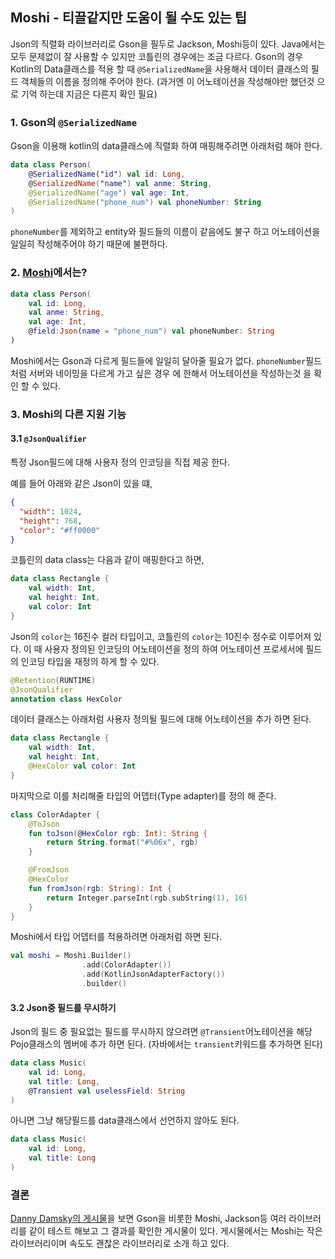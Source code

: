 ## Moshi - 티끌같지만 도움이 될 수도 있는 팁 

Json의 직렬화 라이브러리로 Gson을 필두로 Jackson, Moshi등이 있다. Java에서는 모두 문제없이 잘 사용할 수 있지만 코틀린의 경우에는 조금 다르다. Gson의 경우 Kotlin의 Data클래스를 적용 할 때 `@SerializedName`을 사용해서 데이터 클래스의 필드 객체들의 이름을 정의해 주어야 한다. (과거엔 이 어노테이션을 작성해야만 했던것 으로 기억 하는데 지금은 다른지 확인 필요)

### 1. Gson의 `@SerializedName`

Gson을 이용해 kotlin의 data클래스에 직렬화 하여 매핑해주려면 아래처럼 해야 한다. 

```kotlin
data class Person(
    @SerializedName("id") val id: Long,
    @SerializedName("name") val anme: String,
    @SerializedName("age") val age: Int,
    @SerializedName("phone_num") val phoneNumber: String
)
```

`phoneNumber`를 제외하고 entity와 필드들의 이름이 같음에도 불구 하고 어노테이션을 일일히 작성해주어야 하기 때문에 불편하다. 

### 2. [Moshi](https://github.com/square/moshi)에서는? 

```kotlin
data class Person(
    val id: Long,
    val anme: String,
    val age: Int,
    @field:Json(name = "phone_num") val phoneNumber: String
)
```

Moshi에서는 Gson과 다르게 필드들에 일일히 달아줄 필요가 없다. `phoneNumber`필드 처럼 서버와 네이밍을 다르게 가고 싶은 경우 에 한해서 어노테이션을 작성하는것 을 확인 할 수 있다. 

### 3. Moshi의 다른 지원 기능

#### 3.1 `@JsonQualifier`

특정 Json필드에 대해 사용자 정의 인코딩을 직접 제공 한다. 

예를 들어 아래와 같은 Json이 있을 떄, 

```json
{
  "width": 1024,
  "height": 768,
  "color": "#ff0000"
}
```

코틀린의 data class는 다음과 같이 매핑한다고 하면, 

```kotlin
data class Rectangle {
    val width: Int,
    val height: Int,
    val color: Int
}
```

Json의 `color`는 16진수 컬러 타입이고, 코틀린의 `color`는 10진수 정수로 이루어져 있다. 이 때 사용자 정의된 인코딩의 어노테이션을 정의 하여 어노테이션 프로세서에 필드의 인코딩 타입을 재정의 하게 할 수 있다. 

```kotlin
@Retention(RUNTIME)
@JsonQualifier
annotation class HexColor 
```

데이터 클래스는 아래처럼 사용자 정의될 필드에 대해 어노테이션을 추가 하면 된다. 

```kotlin
data class Rectangle {
    val width: Int,
    val height: Int,
    @HexColor val color: Int
}
```

마지막으로 이를 처리해줄 타입의 어뎁터(Type adapter)를 정의 해 준다. 

```kotlin
class ColorAdapter {
    @ToJson 
    fun toJson(@HexColor rgb: Int): String {
        return String.format("#%06x", rgb)
    }

    @FromJson
    @HexColor 
    fun fromJson(rgb: String): Int {
        return Integer.parseInt(rgb.subString(1), 16)
    }
}
```

Moshi에서 타입 어뎁터를 적용하려면 아래처럼 하면 된다. 

```kotlin
val moshi = Moshi.Builder()
                .add(ColorAdapter())
                .add(KotlinJsonAdapterFactory())
                .builder()
```

#### 3.2 Json중 필드를 무시하기 

Json의 필드 중 필요없는 필드를 무시하지 않으려면 `@Transient`어노테이션을 해당 Pojo클래스의 멤버에 추가 하면 된다. (자바에서는 `transient`키워드를 추가하면 된다)

```kotlin
data class Music(
    val id: Long,
    val title: Long,
    @Transient val uselessField: String
)
```

아니면 그냥 해당필드를 data클래스에서 선언하지 않아도 된다. 

```kotlin
data class Music(
    val id: Long,
    val title: Long
)
```

### 결론

[Danny Damsky의 게시물](https://medium.com/@dannydamsky99/heres-why-you-probably-shouldn-t-be-using-the-gson-library-in-2018-4bed5698b78b)을 보면 Gson을 비롯한 Moshi, Jackson등 여러 라이브러리를 같이 테스트 해보고 그 결과를 확인한 게시물이 있다. 게시물에서는 Moshi는 작은 라이브러리이며 속도도 괜찮은 라이브러리로 소개 하고 있다. 



